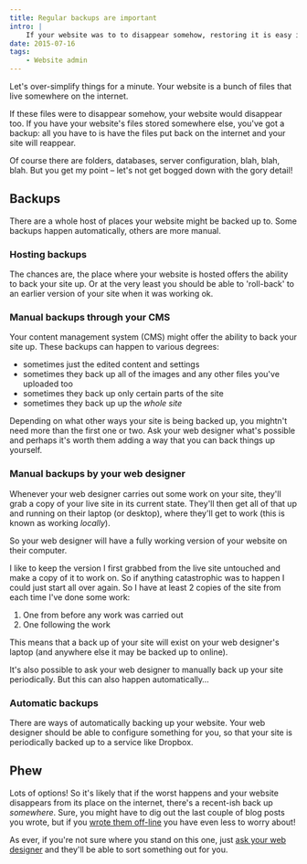 ```yaml
---
title: Regular backups are important
intro: |
    If your website was to to disappear somehow, restoring it is easy if you have a recent back-up somewhere. How can you back things up? Read on!
date: 2015-07-16
tags:
    - Website admin
---
```


Let's over-simplify things for a minute. Your website is a bunch of files that live somewhere on the internet.

If these files were to disappear somehow, your website would disappear too. If you have your website's files stored somewhere else, you've got a backup: all you have to is have the files put back on the internet and your site will reappear.

Of course there are folders, databases, server configuration, blah, blah, blah. But you get my point – let's not get bogged down with the gory detail!


Backups
-------

There are a whole host of places your website might be backed up to. Some backups happen automatically, others are more manual.

### Hosting backups

The chances are, the place where your website is hosted offers the ability to back your site up. Or at the very least you should be able to 'roll-back' to an earlier version of your site when it was working ok.

### Manual backups through your CMS

Your content management system (CMS) might offer the ability to back your site up. These backups can happen to various degrees:

+ sometimes just the edited content and settings
+ sometimes they back up all of the images and any other files you've uploaded too
+ sometimes they back up only certain parts of the site
+ sometimes they back up up the _whole site_

Depending on what other ways your site is being backed up, you mightn't need more than the first one or two. Ask your web designer what's possible and perhaps it's worth them adding a way that you can back things up yourself.

### Manual backups by your web designer

Whenever your web designer carries out some work on your site, they'll grab a copy of your live site in its current state. They'll then get all of that up and running on their laptop (or desktop), where they'll get to work (this is known as working _locally_).

So your web designer will have a fully working version of your website on their computer.

I like to keep the version I first grabbed from the live site untouched and make a copy of it to work on. So if anything catastrophic was to happen I could just start all over again. So I have at least 2 copies of the site from each time I've done some work:

1. One from before any work was carried out
2. One following the work

This means that a back up of your site will exist on your web designer's laptop (and anywhere else it may be backed up to online).

It's also possible to ask your web designer to manually back up your site periodically. But this can also happen automatically…

### Automatic backups

There are ways of automatically backing up your website. Your web designer should be able to configure something for you, so that your site is periodically backed up to a service like Dropbox.


Phew
-----

Lots of options! So it's likely that if the worst happens and your website disappears from its place on the internet, there's a recent-ish back up _somewhere_. Sure, you might have to dig out the last couple of blog posts you wrote, but if you [wrote them off-line](https://tempertemper.net/blog/edit-your-blog-posts-off-line) you have even less to worry about!

As ever, if you're not sure where you stand on this one, just [ask your web designer](contact) and they'll be able to sort something out for you.
